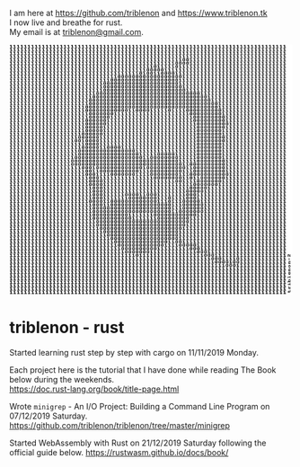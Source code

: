 I am here at <https://github.com/triblenon> and <https://www.triblenon.tk>            
I now live and breathe for rust.       
My email is at <triblenon@gmail.com>.        


![triblenon-profile-image](docs/10203041MB3rddone3.jpg)     
        

# triblenon - rust      

Started learning rust step by step with cargo on 11/11/2019 Monday.   
         
Each project here is the tutorial that I have done while reading The Book below during the weekends.      
<https://doc.rust-lang.org/book/title-page.html>      
        
Wrote  `minigrep`  - An I/O Project: Building a Command Line Program on 07/12/2019 Saturday.       
<https://github.com/triblenon/triblenon/tree/master/minigrep> 

Started WebAssembly with Rust on 21/12/2019 Saturday following the official guide below.
<https://rustwasm.github.io/docs/book/>
